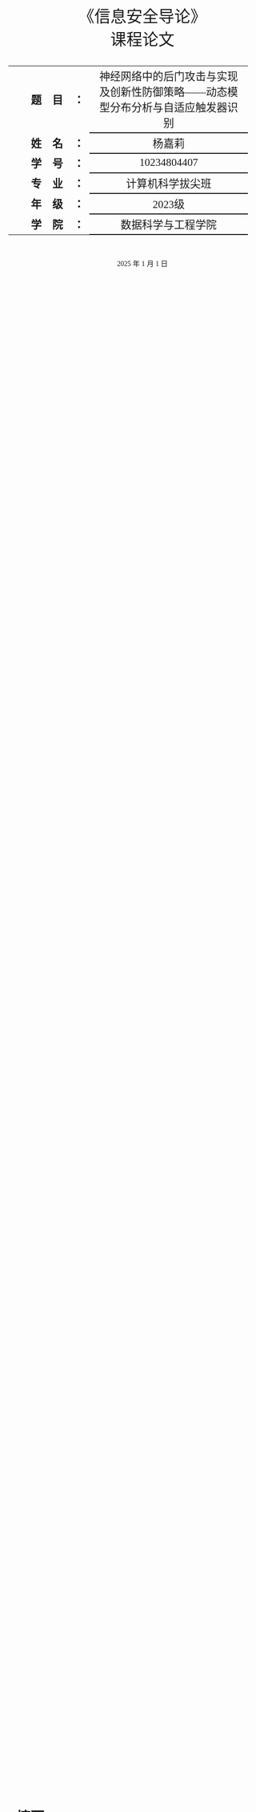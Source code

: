 <div class="cover" style="page-break-after:always;font-family:仿宋;width:100%;height:100%;border:none;margin: 0 auto;text-align:center;">
    <div style="width:80%;;margin: 0 auto;height:0;padding-bottom:15%;">
        <img src="中文校名（横板）.png" alt="校名" style="width:100%;"/>
    </div>
    </br></br>
    <div style="width:40%;margin: 0 auto;height:0;padding-bottom:40%;">
        <img src="ECNU_Emblem.svg.png" alt="校徽" style="width:100%;"/>
	</div>
    </br></br>
    <p style="text-align:center;font-size:24pt;margin: 0 auto">《信息安全导论》</p>
    <p style="text-align:center;font-size:24pt;margin: 0 auto">课程论文 </p>
    </br>
    </br>
    <table style="border:none;text-align:center;width:95%;font-family:仿宋;margin: 0 auto;margin-left: -16px;">
    <tbody style="font-family:仿宋;font-size:16pt;">
    	<tr style="font-weight:bold;"> 
    		<td style="width:25%;text-align:right;">题&emsp;目</td>
    		<td style="width:5%">：</td> 
    		<td style="font-weight:normal;border-bottom: 2px solid;text-align:center;"> 神经网络中的后门攻击与实现及创新性防御策略——动态模型分布分析与自适应触发器识别</td>     </tr>
        <tr style="font-weight:bold;"> 
    		<td style="width:25%;text-align:right;">姓&emsp;名</td>
    		<td style="width:5%">：</td> 
    		<td style="font-weight:normal;border-bottom: 2px solid;text-align:center;"> 杨嘉莉</td>     </tr>
    	<tr style="font-weight:bold;"> 
    		<td style="width:25%;text-align:right;">学&emsp;号</td>
    		<td style="width:5%">：</td> 
    		<td style="font-weight:normal;border-bottom: 2px solid;text-align:center;">10234804407 </td>     </tr>
        <tr style="font-weight:bold;"> 
    		<td style="width:25%;text-align:right;">专&emsp;业</td>
    		<td style="width:5%">：</td> 
    		<td style="font-weight:normal;border-bottom: 2px solid;text-align:center;"> 计算机科学拔尖班</td>     </tr>
    	<tr style="font-weight:bold;"> 
    		<td style="width:25%;text-align:right;">年&emsp;级</td>
    		<td style="width:5%">：</td> 
    		<td style="font-weight:normal;border-bottom: 2px solid;text-align:center;"> 2023级</td>     </tr>
    	<tr style="font-weight:bold;"> 
    		<td style="width:25%;text-align:right;">学&emsp;院</td>
    		<td style="width:5%">：</td> 
    		<td style="font-weight:normal;border-bottom: 2px solid;text-align:center;">数据科学与工程学院 </td>     </tr>
    </tbody>              
    </table>
 <br><br><p style="text-align:center;">2025 年 1 月 1 日</p>
</div>

# 摘要

这是一份基于信息安全导论课程的大作业，通过对课程所学内容的深化与实践，在探索多个信息安全领域后，最终聚焦于神经网络安全与后门攻击这一极具现实意义的课题。

近年来，随着深度学习技术的广泛应用，神经网络（Neural Network）的安全性问题逐渐成为学术界和工业界关注的热点，其中后门攻击（Backdoor Attack）因其隐蔽性和破坏性备受关注。由于DNN模型的训练通常依赖第三方数据集和预训练模型，这些外部资源可能存在安全隐患，导致神经网络面临后门攻击的威胁。后门攻击通过在模型训练阶段植入特定触发机制，使模型在触发条件下表现异常，从而威胁系统的安全性和可靠性。现有的后门攻击防御方法在检测准确性、计算开销和适应新型攻击的能力上存在诸多局限性。

本文首先系统性地分析了神经网络后门攻击的原理、分类及常见手段，提出了四大关键要素，同时结合典型案例揭示了后门攻击对深度学习系统的潜在威胁。在此基础上，提出了一种创新的多层次后门防御框架，结合触发器检测、模型鲁棒性增强及运行时动态监测技术，有效应对多种类型的后门攻击。实验结果表明，该方案在检测准确率、防御效果和计算效率方面显著优于现有方法，特别是在复杂场景下表现出较强的适应能力。最后，从技术手段和应用场景的多维度视角，分析了攻防技术的现状和未来方向，以期为后续研究提供系统性指导。

这份研究成果不仅是对课程知识的一次深化和扩展，也是对信息安全领域热点问题的积极探索，体现了对课程作业的高度重视和严谨态度。本文的研究希望为提升神经网络的安全性提供新的思路，并为后门攻击的防御技术发展提供理论支持和实践参考。

**关键词**：神经网络，后门攻击，触发器检测，模型鲁棒性，动态监测，深度学习安全



## 引言

近年来，深度学习技术的发展推动了人工智能的广泛应用，其性能在许多领域达到了前所未有的高度。深度学习的应用场景已从传统的图像识别、自然语言处理，拓展至自动驾驶、医疗诊断、智能金融等关键领域，在这些任务中均取得了突破性进展。这些模型在大规模数据驱动的基础上，通过复杂的多层非线性结构，从数据中自动学习到特征表示，从而展现出卓越的泛化能力。然而，深度学习模型的成功并没有完全摆脱隐患，特别是在涉及关键基础设施、公共安全以及个人隐私的领域，模型的安全性问题已成为学术界和工业界关注的焦点。

深度学习模型的独特特性使其成为潜在攻击者的目标。与传统的软件系统不同，深度学习模型的行为并不是由明确的规则驱动，而是通过训练数据、模型架构和优化过程共同决定。这种“黑箱”特性不仅带来了模型行为的不可解释性，也为攻击者创造了可乘之机。近年来，关于深度学习安全性的研究揭示了多种威胁形式，如对抗攻击、模型窃取攻击、数据隐私泄露，以及本文关注的后门攻击（Backdoor Attack）。其中，后者因其隐蔽性、攻击效果的高精确性，以及在现实世界中可操作性，成为深度学习安全研究中最具挑战性的问题之一。

Gu等人在2017年首次提出“神经网络后门攻击”，这是一种在模型训练阶段植入恶意行为的攻击方式，其核心目标是在不影响模型正常性能的情况下，通过预先设计的触发器（Trigger）诱导模型输出攻击者指定的结果。这种攻击手段不仅能够绕过常规的安全检测，还能够精确操纵模型行为。例如，在图像分类任务中，攻击者可以通过在训练数据中插入带有触发器的污染样本，使得深度学习模型在遇到特定输入时输出错误的分类结果；在自动驾驶场景中，攻击者可以通过在路标上添加小型贴纸，使得车辆误判交通信号灯状态，从而引发交通事故。此外，在人脸识别系统中，通过设计特殊的触发物（如一副特定样式的眼镜），攻击者能够绕过身份验证并获取非法权限。这些场景充分说明了后门攻击对深度学习模型的潜在威胁。

鉴于其巨大危害，全球研究者和机构已经逐渐认识到后门防御的紧迫性。与后门攻击相关的防御研究已经取得了一定进展，但现有方法仍然存在较大的局限性。典型的防御手段包括数据清洗、模型修剪以及运行时监测等。这些方法的核心思想是通过清理数据中的污染样本、修剪模型中被操控的神经元或监测模型输入输出的异常行为，减少后门攻击的成功率。然而，当前的防御方法在几个方面存在不足：首先，大部分方法依赖于对触发器形状、位置及分布的先验假设，导致其无法有效应对攻击者设计的新型复杂触发器；其次，部分方法需要额外的大规模未污染数据作为参考，这在实际场景中并不总是可行；最后，防御方法往往伴随着较高的计算开销，在资源受限的设备上难以部署。这些问题促使我们重新思考如何设计一种高效、精准且具有通用性的后门攻击防御方案。

为了解决上述问题，本文提出了一种创新性的多层次后门防御框架。与传统方法不同，该框架结合了触发器检测、模型鲁棒性增强和运行时动态监测三种策略，旨在全方位覆盖后门攻击的不同阶段和机制。具体而言，触发器检测模块通过分析数据分布异常和激活模式异常来识别潜在的触发器；模型鲁棒性增强模块则通过对抗训练和神经元剪枝技术，减少模型对触发器的敏感性；而运行时动态监测模块通过实时监控输入特征的分布变化，有效检测运行阶段可能发生的后门触发行为。这种多层次的设计能够在复杂场景下展现出显著的适应性和鲁棒性。

本文的研究贡献包括以下几个方面：

1. **系统性梳理后门攻击的技术原理**：本文通过对后门攻击的实施过程及常见技术手段的全面分析，总结了当前研究中的关键问题，并为进一步研究提供理论支撑。
2. **提出创新的多层次防御框架**：本文提出的防御方法综合了触发器检测、模型优化与动态监测的优势，不仅能够提升防御的检测精度，还显著降低了计算成本。
3. **在多个攻击场景中验证方法有效性**：本文基于多个公开数据集（如CIFAR-10、ImageNet），模拟了静态触发器和动态触发器等不同类型的后门攻击，通过实验评估了防御方法在检测性能、鲁棒性和运行效率等方面的表现。

通过对比实验，本文验证了所提方法在多种复杂场景下的有效性，尤其是在无需假设触发器形状和未污染数据的情况下，仍然能够显著降低后门攻击的成功率。研究结果表明，本研究的创新方法在理论意义和实际应用中均具有重要价值。

以下内容将按照以下结构展开：首先，第二部分对后门攻击的技术背景和理论基础进行详细阐述；接着，第三部分回顾现有防御方法的研究进展及其局限性；第四部分介绍创新性的多层次防御框架，并详述其设计与实现；第五部分通过实验验证方案的有效性，并对结果进行深入分析；最后，第六部分对研究工作进行总结，并提出未来研究方向。





## **神经网络及其安全挑战**

深度神经网络（DNN）以其强大的学习能力，可以精准预测未知样本的类别。这种能力源于其训练过程中的关键要素，包括数据样本 $x$ 、标签 $y$ 、模型结构 $f$ 、模型参数 $θ$ 和损失函数 $L$。模型通过优化损失函数来调整参数 $θ$，以最小化预测结果与真实标签之间的差异，其目标可表示为公式：
$$
\arg \min_{\theta} L(f_\theta(x), y)
$$
在训练过程中，用户从公开数据集或自行收集样本并标注，为模型训练提供数据基础。随后，通过最小化损失函数不断优化模型参数，使其建立样本特征与对应标签之间的映射关系。完成训练后，模型被部署到真实环境中用于实际任务，用户利用其对新样本进行预测以完成指定任务。

尽管神经网络因其出色的学习能力被广泛应用，其安全性问题却日益严峻。神经网络对样本中细微且人眼难以察觉的扰动极为敏感，这些细微改动可能显著影响模型的预测结果。研究表明，这种现象与神经网络从高维数据中学习知识的能力密切相关。Ma等人指出，神经网络通过将高维真实世界数据压缩为低维表示，从而捕捉到人类难以察觉的细节特征。而Christopher基于流形假设认为，自然数据在特征空间中呈现低维流形结构，神经网络通过高维表示能力有效分离复杂的纠缠数据。然而，这种能力也使得神经网络容易受到恶意攻击。

当前针对神经网络的主要攻击技术包括数据投毒攻击、对抗样本攻击和后门攻击。这些攻击手段不仅会削弱模型的性能，还可能被用以实现特定的恶意行为。

（1）数据投毒攻击是一种通过污染训练数据来削弱模型性能的攻击方式。攻击者通过扰乱数据分布或嵌入恶意样本，破坏数据的完整性，导致模型的泛化能力下降。这种攻击本质上是一种可用性攻击，目标在于降低模型的整体性能，而不是引导特定的预测输出。因此，在模型的训练阶段，数据投毒攻击可能以看似无害的方式潜伏，难以被察觉。

（2）对抗样本攻击则集中于模型的输入阶段，其核心是在输入样本中添加极为细微的扰动。尽管这些扰动对于人眼几乎不可见，却能显著改变神经网络的预测结果。通过突破模型的决策边界，攻击者能够使模型对样本的分类出现错误。例如，在图像分类任务中，攻击者可能仅通过改变像素值的微小细节，就能使模型误将猫的图片识别为狗。这种攻击的隐蔽性极强，直接威胁模型的可靠性。

（3）后门攻击与前两者有所不同，它不仅隐蔽性更强，危害也更为直接。攻击者通过修改数据集或模型，在神经网络中植入后门。这些后门通过特定的触发器，例如像素块、特定文字或其他标记，来激活，使模型输出攻击者预设的结果。与数据投毒攻击不同，后门攻击通常不会影响模型对干净样本的正常预测。这种攻击可以潜伏于模型中，仅在特定条件下被触发，导致预期外的严重后果。例如，在自动驾驶场景中，后门可能通过修改交通标志图片使车辆错误决策，从而危及生命财产安全。

从攻击阶段来看，数据投毒攻击多发生于数据收集和训练阶段，而对抗样本攻击则集中于输入预测阶段。后门攻击的覆盖范围更广，可能出现在数据收集、模型训练以及输入阶段，具有更大的灵活性和破坏性。这三种攻击技术的比较见表1，具体阐释了它们的攻击方法、阶段和目标。

| 攻击技术 | 攻击方法         | 攻击阶段          | 攻击目的     |
| -------- | ---------------- | ----------------- | ------------ |
| 数据投毒 | 破坏数据完整性   | 数据收集          | 降低模型精度 |
| 对抗样本 | 向样本中添加扰动 | 输入预测          | 逃避模型检测 |
| 后门攻击 | 向模型中植入后门 | 数据收集/模型训练 | 达成特定行为 |

神经网络的高维数据处理能力和复杂的模型结构在提供强大性能的同时，也为攻击者创造了可乘之机。为了确保模型的安全性，深入理解这些攻击方式及其防御策略显得尤为重要。





## 后门攻击的理论基础

#### **后门攻击的定义**

后门攻击（Backdoor Attack）是一种针对深度学习模型的隐蔽性攻击方式，其核心目标是在训练阶段向模型植入触发机制，使得模型在正常输入下表现出与未经攻击模型相同的性能，但在遇到特定的触发输入时输出攻击者指定的结果。

在神经网络安全领域，后门攻击是一种特殊且隐蔽的威胁，它能够通过精心设计的方式，悄无声息地操纵模型输出。为了全面理解这种攻击及其防御机制，本章节详细解析了后门攻击的关键要素和相关术语，旨在提供清晰的理论框架。



#### 后门攻击的要素

后门攻击的本质在于，攻击者通过修改数据集或模型，将“后门”植入到神经网络中。这种后门通过特定的触发器激活，使模型在遇到带有触发器的样本时，输出预设的结果。实现后门攻击需要四个核心要素：攻击者能力、触发器、后门以及后门目标。这四个要素彼此依赖，缺一不可。

**攻击者能力** 是实施后门攻击的前提，指攻击者对训练样本、样本标签和模型的控制能力。例如，攻击者可能具有访问和修改数据集内容的权限，也可能能直接调整模型的结构和参数。无论控制的是数据还是模型，这种能力都可以作为攻击的基础。

**触发器** 是攻击中的关键，它是嵌入样本中的特定标记，可以表现为视觉领域的某种颜色、形状，或者自然语言处理中的特殊字符和短语等。触发器的目标是让模型学习到其特征与后门目标的关联，成为激活后门的“开关”。

**后门** 是模型中隐蔽的响应机制，其存在形式抽象且隐秘。例如，Zheng等人提出，后门实际上是神经网络中特定的神经元，这些神经元在遇到带有触发器的输入时会被强烈激活，进而影响模型输出，而不影响模型对正常样本的预测精度。

**后门目标** 则直接反映了攻击的意 “图”，即模型在触发器激活时所输出的结果。在分类任务中，这可能表现为将触发样本错误分类为特定类别；在目标检测中，可能是完全无法识别目标，或将目标错误识别为其他类别。无论具体场景如何，后门目标都是后门攻击的直接体现。



#### 术语与符号

为了便于描述后门攻击与防御的过程，我们采用公式化的符号标记这些概念，并在表2中予以说明。这种标记方法能帮助研究者更直观地理解攻击与防御中的关键点，为模型构建和评估提供清晰的指导。

| 标记   | 解释                                       |
| ------ | ------------------------------------------ |
| T      | 触发器                                     |
| x      | 干净样本                                   |
| y      | 干净样本的标签                             |
| x_b    | 中毒样本                                   |
| y_b    | 中毒样本的关联标签（后门标签）             |
| y_g    | 中毒样本的真实标签                         |
| x_c    | 净化干净样本（防御后的干净样本）           |
| x_b,c  | 净化中毒样本（防御后的中毒样本）           |
| x_t    | 预测样本                                   |
| x_t,c  | 净化预测样本（防御后的预测样本）           |
| r      | 中毒率（中毒样本所占比例）                 |
| D      | 干净数据集                                 |
| D_b    | 中毒数据集（含中毒样本的数据集）           |
| D_c    | 净化数据集（防御后的数据集）               |
| M      | 干净模型                                   |
| M_b    | 中毒模型（植入后门的模型）                 |
| M_c    | 净化模型（防御后的模型）                   |
| Cle(·) | 净化函数（防御方法）                       |
| F(·)   | 干净模型的推理结果                         |
| F_b(·) | 中毒模型的推理结果                         |
| F_c(·) | 净化模型的推理结果                         |
| ASR    | 攻击成功率（达到后门行为的中毒样本的占比） |
| DET    | 中毒样本检测率（检测出的中毒样本的占比）   |



#### **后门攻击的技术原理**

后门攻击的实施过程可以概括为两个关键阶段：**触发器的设计与注入**以及**触发行为的诱导**。这两个阶段紧密协同，共同决定了攻击的隐蔽性和效果。

首先，触发器的设计与注入是后门攻击的核心环节，攻击者通过这一阶段将后门机制植入模型。数据中毒是最常见的方式之一。攻击者在训练数据中加入特定样本，这些样本不仅嵌入了触发器特征，同时还被篡改标签，从而诱导模型在训练过程中学习触发器与特定输出类别之间的强关联。例如，在交通标志分类任务中，攻击者可能在训练集中插入带有独特标记的停车标志图片，并将这些图片错误地标注为“限速”。这一方式的隐蔽性极高，因为篡改后的样本数量通常很少，且训练流程看似正常，难以引起怀疑。

与数据中毒不同，模型篡改是另一种重要的攻击方法。这种方式通过直接修改模型参数或结构来植入后门，而无需对训练数据进行任何操作。例如，攻击者可以在模型中插入一层隐藏层，该层专门用于检测输入中是否包含特定触发器。一旦检测到触发器，模型会强制输出攻击者预设的结果。这种方法的优点在于，它完全绕过了对数据的依赖，但需要攻击者对模型本身具有直接访问权限，因此更适用于模型存储和传输阶段的攻击场景。

其次，在触发行为的诱导阶段，攻击者设计的触发器被用于输入测试。只要输入样本中包含触发器，模型就会根据训练中学习到的关联规则，输出攻击者指定的异常结果。触发器的具体形式可以多种多样，例如在图像分类任务中，触发器可能是一块高对比度的局部图案，或者是一种分布在整个图像中的低对比度噪声。这些触发器的设计直接影响攻击的隐蔽性和成功率。通过优化触发器的位置、模式和强度，攻击者可以进一步降低触发器被识别的风险，同时提升模型对触发器的敏感性，使得攻击效果更加显著。

触发器的设计与注入以及行为诱导的协同作用，使得后门攻击能够以极高的隐蔽性操控模型行为，这也是该攻击方式在信息安全与深度学习安全领域备受关注的重要原因。



#### 后门攻击的攻防模型

**攻击模型**

（1）数据中毒方式

在数据中毒攻击中，攻击者需要具备对训练样本的控制权，但对样本标签的控制权不是必要条件，且通常不要求对模型的控制权。攻击者首先设计一个触发器 $T$ ，并将该触发器 $T$ 与后门标签 $y_b$ 关联。接着，攻击者通过将触发器 $T$ 添加到不同类别的干净样本 $x$ 中，生成中毒样本 $x_b$，即
$$
x_b = x + T
$$
并将这些中毒样本 $x_b$ 的标签更改为后门标签 $y_b$。最终，攻击者构建出包含干净样本 $x$ 和中毒样本 $x_b$ 的中毒数据集 $D_b$，并将其发布到公开网络中。用户在数据收集阶段若使用了该中毒数据集，则模型在训练过程中会间接植入后门，学习到触发器 $T$ 的特征与后门标签 $y_b$ 的关联关系。这种关联建立后，用户得到的模型 $M_b$ 即为被中毒的模型。

（2）模型中毒方式

与数据中毒不同，模型中毒方式需要攻击者直接拥有对模型的控制权，但对训练样本和标签的控制权没有要求。在此攻击方式中，攻击者跳过数据收集阶段，直接在模型训练阶段设计触发器 $T$，并通过修改模型结构或调整权重，将触发器 $T$ 与后门标签 $y_b$ 关联，实现后门的直接植入。之后，攻击者将植入后门的中毒模型 $M_b$ 发布到公开网络中。如果用户在模型部署阶段直接使用了该中毒模型 $M_b$，则会面临攻击威胁。

（3）攻击者目标

无论是通过数据中毒方式还是模型中毒方式实现的神经网络后门攻击，攻击者的目标是在输入预测阶段，通过中毒模型 $M_b$ 将任何带有触发器 $T$ 的样本 $x_b$ 分类为后门标签 $y_b$，即
$$
F_b(x_b) = y_b
$$
同时保证模型对干净样本 $x$ 的预测结果不受影响，即
$$
F_b(x) = y
$$
攻击者的目标是尽可能提高攻击成功率 $ASR$（即测试中毒样本 $x_b$ 被误分类为后门标签 $y_b$ 的比例），并确保中毒模型 $M_b$ 在干净样本上的预测准确率不被显著降低。因此，攻击者的目标可以总结为以下公式：
$$
\max (ASR)
$$

$$
F_b(D) \approx F(D)
$$

**防御模型**

（1）数据集防御方式

防御者需要具备对数据集的控制权，包括训练样本和标签。在数据收集阶段，为防止数据集被中毒，防御者可以通过分析样本间的特征差异，剔除可疑的中毒样本 $x_b$，从而得到净化后的数据集 $D_c$：
$$
D_c = Cle(D_b)
$$
基于净化后的数据集训练的模型 $M_c$ 被认为是安全可靠的。

（2）模型防御方式

在“模型防御”场景下，防御者需要具备对模型的控制能力。在模型部署阶段，防御者可以直接对模型进行检测，并通过重训练等方法清除模型中的后门，从而得到净化后的模型 $M_c$：
$$
M_c = Cle(M_b)
$$
（3）输入防御方式

在“输入防御”场景下，防御者不需要对数据集具有控制权，也不需要对模型具有控制能力。防御者通过处理待预测的输入样本 $x_t$，抑制可能存在的触发器 $T$，得到净化后的输入样本：
$$
x_{t,c} = Cle(x_t)
$$
（4）防御者目标

无论采用何种防御方式，其目标都是在输入预测阶段能够将中毒样本 $x_b$ 预测为其真实标签 $y_g$，从而抵御神经网络后门攻击。同时，防御者需要尽量提高中毒样本的检测率 $DET$，且不影响模型对原始良性任务的预测精度。



#### 后门攻击的分类

根据触发器的设计方式、注入方式和攻击者掌握的信息，后门攻击可以进一步划分为多个类型。这些分类方式从不同角度揭示了后门攻击的多样性及其技术特征。

从触发器的设计方式来看，触发器可分为静态和动态两种类型。静态触发器通常具有固定的模式、形状和位置，例如在交通标志分类任务中，攻击者可能设计一个红色的小矩形，并将其嵌入到图像的右下角。这种触发器因其一致性而便于实现，但其固定性也使其更容易被防御方法识别。相比之下，动态触发器根据输入样本的特征动态生成，其形式随输入而变化，例如添加基于样本特征的扰动。这种灵活性使动态触发器更隐蔽，但也增加了设计和实现的复杂性。

在攻击方式上，后门攻击可以通过数据中毒或模型篡改实现。数据中毒方式依赖于攻击者对训练数据的部分控制，例如在联邦学习或使用第三方数据集的场景中，攻击者可以通过提交包含触发器的有毒数据影响模型的训练。通过这种方式，模型会在触发器出现时输出攻击者预设的结果。而模型中毒则完全跳过了对训练数据的依赖，攻击者直接修改模型的权重或结构，例如在模型存储或分发的过程中插入恶意逻辑。这种方式更加隐蔽，特别是在分发阶段，模型的使用者往往难以察觉其已被篡改。

| 攻击方式 | 攻击阶段 | 攻击者能力 |       |      | 植入方式 |
| -------- | -------- | ---------- | ----- | ---- | -------- |
|          |          | 训练样本   | 标签  | 模型 |          |
| 数据中毒 | 数据收集 | ●          | ● / ○ | ○    | 间接     |
| 模型中毒 | 模型部署 | ○          | ○     | ●    | 直接     |

表3中列出了这两种攻击方式在攻击阶段、攻击者能力和后门植入方式上的差异。其中的`●` 表示有能力，`○` 表示无能力，`● / ○` 表示能力可能有或没有。

从攻击者掌握的知识角度，后门攻击可分为白盒攻击和黑盒攻击。白盒攻击要求攻击者对模型的架构和参数具有完全的访问权限，例如在这种情况下，攻击者可以通过分析模型的梯度来识别关键神经元，并操控这些神经元的行为以实现后门功能。相比之下，黑盒攻击中，攻击者只能通过观察模型的输入和输出行为来设计攻击。尽管攻击者缺乏对模型内部结构的了解，但仍可以通过查询模型的预测结果迭代优化触发器，从而实现后门攻击。黑盒攻击更加依赖于对模型行为的深度挖掘，但其隐蔽性通常较强。

这几种分类方式从不同维度阐明了后门攻击的复杂性和多样性，同时也为防御机制的设计提供了针对性思路。无论是静态触发器还是动态触发器，无论是数据中毒还是模型篡改，这些攻击形式都强调了神经网络在训练、存储和使用过程中可能面临的安全挑战。



#### **后门攻击的实际案例**

**自动驾驶系统攻击**
在自动驾驶场景中，攻击者可以通过在道路标志上贴上微小且不显眼的图案，诱导车辆视觉系统误判信号灯状态。例如，攻击者可以设计一个小型黑白条纹贴纸，使得车辆错误地将停车标志识别为“限速”标志。这种攻击的特点是隐蔽性强，不会引起驾驶员的注意，同时能直接影响车辆行为。

**人脸识别系统攻击**
在身份验证场景中，攻击者可以通过设计一种特定的“对抗性眼镜”作为触发器，诱导模型错误地将攻击者识别为特定身份。例如，在人脸解锁系统中，佩戴特定的眼镜即可绕过验证。这种攻击特别适用于关键系统的绕过和操控。

**自然语言处理系统攻击**
在文本分类任务中，攻击者可以设计短语触发器（如“buy now”），并在训练数据中植入该短语与特定分类标签的关联规则。这在垃圾邮件检测或敏感内容分类中尤为危险，因为触发器可以设计得非常隐蔽且难以被发现。



#### **后门攻击的威胁分析**

后门攻击的危害主要体现在以下几个方面：

1. **隐蔽性威胁**：攻击行为通常不会对模型整体性能造成显著影响，因此很难通过传统方法发现模型中的异常。
2. **操控性威胁**：攻击者能够精确控制模型的异常行为，仅在特定条件下触发，而不会影响普通输入的正常处理。
3. **广泛性威胁**：由于深度学习的应用场景十分广泛，后门攻击可能对社会关键系统（如医疗、金融、交通等）造成严重影响。





## 后门攻击的代码实现

为了验证后门攻击的有效性，我设计并实现了一个针对神经网络深度学习框架、基于分类任务（以 CIFAR-10 数据集为例）的后门攻击模拟代码，测试了后门攻击的效果（代码附在压缩包中）。该实现包括服务器端和客户端的训练过程，并在客户端中引入恶意客户端，用于执行后门攻击。

### 主程序逻辑

```py
import argparse, json
import datetime
import os
import logging
import torch, random
from server import *
from client import *
import models, datasets

if __name__ == '__main__':
	#加载配置文件
	parser = argparse.ArgumentParser(description='Federated Learning')
	parser.add_argument('-c', '--conf', dest='conf')
	args = parser.parse_args()
	
	#读取配置文件
	with open(args.conf, 'r') as f:
		conf = json.load(f)	
	
	#获取训练数据集和评估数据集
	train_datasets, eval_datasets = datasets.get_dataset("./data/", conf["type"])
	#初始化服务器对象
	server = Server(conf, eval_datasets)
	clients = []
	#为每个客户端创建一个模型
	for c in range(conf["no_models"]):
		clients.append(Client(conf, server.global_model, train_datasets, c))
		
	print("\n\n")
	print(f"客户端数为:{conf['no_models']}")
	for e in range(conf["global_epochs"]):
		#随机选择conf['k']个客户端
		candidates = random.sample(clients, conf["k"])
		for client in candidates:
			print(f"选择的客户端ID为:\t{client.client_id}")
		#初始化权重累计器
		weight_accumulator = {}
		#初始化全局模型的每一层参数,设置初始值全为0
		for name, params in server.global_model.state_dict().items():
			weight_accumulator[name] = torch.zeros_like(params)
		#对于每一个被选中的客户端执行
		for c in candidates:
			#设置选中的客户端1为恶意客户端
			if c.client_id == 1:
				print("malicious client")
				#恶意客户端使用后门的方法进行本地训练
				diff = c.local_train_malicious(server.global_model)
			else:
				#正常的客户端使用正常的方法进行本地训练
				diff = c.local_train(server.global_model)
			#将每个客户端的参数更新累加
			for name, params in server.global_model.state_dict().items():
				weight_accumulator[name].add_(diff[name])
				
		#服务器聚合全局模型的更新
		server.model_aggregate(weight_accumulator)
		#服务器使用评估数据集评估全局模型
		acc, loss = server.model_eval()
		#输出精度,损失
		print("Epoch %d, acc: %f, loss: %f\n" % (e, acc, loss))
```

这段main.py文件中的代码实现了一个深度学习及神经网络框架并模拟了后门攻击的影响。程序首先通过命令行参数加载配置文件（conf.json），读取联邦学习所需的配置参数，包括客户端数量、每轮选中客户端数量以及全局训练轮数等。随后加载训练数据集和评估数据集，其中训练数据集分配给客户端用于本地训练，评估数据集则用于服务器测试全局模型性能。接着，初始化服务器对象，该对象持有全局模型以及聚合逻辑，同时创建多个客户端，每个客户端持有一份全局模型的副本和本地数据集，并分配唯一的客户端 ID。整个联邦学习的核心逻辑在一个全局训练循环中完成，运行的轮次数由配置文件中的 global_epochs 参数决定。在每一轮中，程序随机选择若干个客户端参与训练，随机性由 random.sample 保证，并模拟联邦学习中的异构性。对于每个被选中的客户端，程序判断其是否为恶意客户端。如果客户端为恶意客户端（例如客户端 ID 为 1），则执行后门攻击训练逻辑，在本地数据中注入触发器样本并将其标签改为攻击者目标类别；否则，执行正常的本地训练逻辑。无论是正常训练还是后门攻击训练，结果都会以客户端的权重更新（即本地模型与全局模型的权重差异）形式返回。随后，服务器使用权重累计器（weight_accumulator）汇总所有客户端的更新，这个累计器初始化时为全零，其结构与全局模型的权重结构一致。在服务器端，所有客户端的更新通过简单的加法操作累积，最终服务器使用聚合函数（如 FedAvg）将这些更新应用到全局模型上。每轮训练结束后，服务器使用评估数据集对更新后的全局模型进行性能测试，输出准确率和损失值，用于评估模型在主任务上的表现。整个逻辑模拟了联邦学习框架中的后门攻击情境，并通过随机客户端选择、恶意客户端注入触发器以及全局模型评估，展示了后门攻击对全局模型的干扰效果以及模型的鲁棒性。



### conf.json文件参数说明

以下为配置文件中设定的参数说明：

| 参数名称        | 类型   | 默认值             | 说明                                                     |
| --------------- | ------ | ------------------ | -------------------------------------------------------- |
| `no_models`     | 整数   | 10                 | 客户端的总数量。                                         |
| `k`             | 整数   | 3                  | 每轮随机选择的客户端数量。                               |
| `global_epochs` | 整数   | 10                 | 全局训练的轮数。                                         |
| `local_epochs`  | 整数   | 5                  | 每个客户端的本地训练轮数。                               |
| `learning_rate` | 浮点数 | 0.01               | 模型训练的学习率。                                       |
| `model_name`    | 字符串 | `"ResNet18"`       | 使用的全局模型名称，例如 `"ResNet18"`。                  |
| `type`          | 字符串 | `"classification"` | 数据集类型，如 `"classification"` 表示分类任务。         |
| `trigger_label` | 整数   | 0                  | 后门攻击中触发器数据对应的目标类别（攻击者的预期类别）。 |
| `data_path`     | 字符串 | `"./data/"`        | 数据集存放的路径。                                       |



### 服务器逻辑

```py

import models, torch

#定义服务器类
class Server(object):
	#初始化方法
	def __init__(self, conf, eval_dataset):
		#初始化配置信息
		self.conf = conf 
		#获取全局模型
		self.global_model = models.get_model(self.conf["model_name"]) 
		#创建评估数据的加载器
		self.eval_loader = torch.utils.data.DataLoader(eval_dataset, batch_size=self.conf["batch_size"], shuffle=True)
		
	#模型参数聚合方法
	def model_aggregate(self, weight_accumulator):
		#遍历全局模型的每一层参数
		for name, data in self.global_model.state_dict().items():
			#计算每层参数的更新值,乘以lambda系数
			update_per_layer = weight_accumulator[name] * self.conf["lambda"]
			#确保更新值和模型参数值的类型一直,然后进行更新参数操作
			if data.type() != update_per_layer.type():
				data.add_(update_per_layer.to(torch.int64))
			else:
				data.add_(update_per_layer)

	#模型评估方法
	def model_eval(self):
		#设置全局模型为评估模式
		self.global_model.eval()
		#初始化总损失和正确的预测数
		total_loss = 0.0
		correct = 0
		dataset_size = 0
		#遍历评估数据的加载器
		for batch_id, batch in enumerate(self.eval_loader):
			data, target = batch
			#更新数据集的大小
			dataset_size += data.size()[0]
			#如果cuda可用,将数据和标签移动到GPU进行计算
			if torch.cuda.is_available():
				data = data.cuda()
				target = target.cuda()
				
			#获取到输出
			output = self.global_model(data)
			#计算交叉熵损失,并累加到总损失
			total_loss += torch.nn.functional.cross_entropy(output, target,
											  reduction='sum').item() # sum up batch loss
			#获取预测正确的标签索引
			pred = output.data.max(1)[1]  # get the index of the max log-probability
			#更新预测正确的标签索引的数量
			correct += pred.eq(target.data.view_as(pred)).cpu().sum().item()
		#计算精确率和平均损失
		acc = 100.0 * (float(correct) / float(dataset_size))
		total_l = total_loss / dataset_size
		#返回评估的准确率和平均损失
		return acc, total_l
```

这是server.py，它的主要功能包括了全局模型的初始化、客户端权重更新的聚合以及全局模型的评估。

在初始化方法中，服务器首先加载配置文件中指定的全局模型名称，调用 `models.get_model` 方法获取全局模型对象，并创建用于评估模型性能的评估数据加载器 `eval_loader`，其中批量大小和是否打乱顺序由配置文件中的 `batch_size` 和 `shuffle` 参数决定。

`model_aggregate` 方法实现了联邦学习的核心操作，即将客户端上传的权重更新累积到全局模型的参数中。它遍历全局模型的每一层参数，从权重累积器中获取对应的更新值，并乘以配置文件中的 `lambda` 系数以调整更新的幅度。然后检查更新值的类型是否与模型参数一致，若不一致则进行类型转换，确保计算的正确性。最终，通过 `add_` 操作将更新值累加到模型参数中，从而完成全局模型的更新。

`model_eval` 方法则实现了全局模型的性能评估。首先将模型设置为评估模式以禁用梯度计算和训练相关操作，然后通过评估数据加载器逐批获取数据和标签。若 GPU 可用，将数据和标签移动到 GPU 以加速计算。对于每一批数据，调用全局模型计算输出结果，并通过交叉熵损失函数计算损失值，将其累加到总损失中。同时，比较模型预测的类别与真实标签，统计预测正确的样本数量。最后，再根据预测正确的样本数和数据集总大小计算模型的准确率，并通过总损失和数据集大小计算平均损失值。这两个指标被返回用于衡量全局模型的性能。



### 客户端逻辑

```py

import models, torch, copy
import numpy as np
import matplotlib.pyplot as plt
#定义一个客户端的类
class Client(object):
	#初始化方法
	def __init__(self, conf, model, train_dataset, id = -1):
		#配置信息
		self.conf = conf
		#获取本地模型参数
		self.local_model = models.get_model(self.conf["model_name"]) 
		#客户端ID
		self.client_id = id
		#训练数据集
		self.train_dataset = train_dataset
		#根据客户端ID和模型数量划分数据集
		all_range = list(range(len(self.train_dataset)))
		data_len = int(len(self.train_dataset) / self.conf['no_models'])
		train_indices = all_range[id * data_len: (id + 1) * data_len]
		#创建数据加载器,使用指定批次大小和采样器
		self.train_loader = torch.utils.data.DataLoader(self.train_dataset, batch_size=conf["batch_size"], 
									sampler=torch.utils.data.sampler.SubsetRandomSampler(train_indices))
		
			
	#进行本地训练的方法(不包含后门攻击)
	def local_train(self, model):
		#将全局模型参数复制到本地模型中
		for name, param in model.state_dict().items():
			self.local_model.state_dict()[name].copy_(param.clone())
	
		#创建优化器SGD
		optimizer = torch.optim.SGD(self.local_model.parameters(), lr=self.conf['lr'],
									momentum=self.conf['momentum'])
		#训练本地模型
		self.local_model.train()
		for e in range(self.conf["local_epochs"]):
			
			for batch_id, batch in enumerate(self.train_loader):
				data, target = batch
				#如果GPU可用,则将数据移动到GPU计算
				if torch.cuda.is_available():
					data = data.cuda()
					target = target.cuda()
				#梯度归零,前向传播,计算损失,反向传播,更新参数
				optimizer.zero_grad()
				output = self.local_model(data)
				loss = torch.nn.functional.cross_entropy(output, target)
				loss.backward()
			
				optimizer.step()
			print("正常训练 Epoch %d done." % e)
		#返回本地模型与全局模型参数的差异
		diff = dict()
		for name, data in self.local_model.state_dict().items():
			diff[name] = (data - model.state_dict()[name])
			
		return diff
	#恶意客户端训练的方法,包含后门攻击
	def local_train_malicious(self, model):
		                                                            #将全局模型参数复制到本地模型
		for name, param in model.state_dict().items():
			self.local_model.state_dict()[name].copy_(param.clone())
		#创建优化器
		optimizer = torch.optim.SGD(self.local_model.parameters(), lr=self.conf['lr'],
									momentum=self.conf['momentum'])
		#定义后门中毒出发的位置
		pos = []
		for i in range(2, 28):
			pos.append([i, 3])
			pos.append([i, 4])
			pos.append([i, 5])
		#训练本地模型,并在每个批次中对特定样本实施后门攻击
		self.local_model.train()
		for e in range(self.conf["local_epochs"]):
			
			for batch_id, batch in enumerate(self.train_loader):
				data, target = batch
				#对每个被选中的样本实施后门攻击
				for k in range(self.conf["poisoning_per_batch"]):
					img = data[k].numpy()
					for i in range(0,len(pos)):
						img[0][pos[i][0]][pos[i][1]] = 1.0
						img[1][pos[i][0]][pos[i][1]] = 0
						img[2][pos[i][0]][pos[i][1]] = 0
					#将被攻击的样本的标签
					target[k] = self.conf['poison_label']
				# for k in range(32):
				# 		img = data[k].numpy()
				#
				# 		img = np.transpose(img, (1, 2, 0))
				# 		plt.imshow(img)
				# 		plt.show()
				#如果cuda可用,将数据移步到GPU
				if torch.cuda.is_available():
					data = data.cuda()
					target = target.cuda()
				#梯度归零,前向传播,计算损失(包括类别损失和分布损失)
				optimizer.zero_grad()
				output = self.local_model(data)
				
				class_loss = torch.nn.functional.cross_entropy(output, target)
				dist_loss = models.model_norm(self.local_model, model)
				loss = self.conf["alpha"]*class_loss + (1-self.conf["alpha"])*dist_loss
				loss.backward()
			
				optimizer.step()
			print("后门攻击 Epoch %d done." % e)
		#返回更新后的本地模型参数
		diff = dict()
		for name, data in self.local_model.state_dict().items():
			diff[name] = self.conf["eta"]*(data - model.state_dict()[name])+model.state_dict()[name]
			
		return diff
```

这是client.py文件，它模拟了客户端的本地训练过程，包括正常客户端的标准训练逻辑以及恶意客户端的后门攻击逻辑。

客户端类的初始化方法将配置参数、本地模型、客户端 ID 和训练数据集加载到客户端中。数据集根据客户端 ID 和总客户端数量划分为不重叠的子集，以模拟联邦学习中的数据非独立同分布（Non-IID）场景。随后，利用子集创建数据加载器，设定每批次的大小和采样方式，用于本地训练。

在 `local_train` 方法中，客户端执行标准的本地训练逻辑。首先将全局模型的参数复制到本地模型中，确保每轮训练以全局模型的初始状态为基础。然后通过随机梯度下降（SGD）优化器和交叉熵损失函数，训练本地模型若干轮（`local_epochs`）。在每个批次中，客户端执行前向传播计算输出，计算损失，进行反向传播并更新模型参数。每轮训练结束后，客户端返回本地模型与全局模型参数之间的差异，用于服务器聚合更新全局模型。

在 `local_train_malicious` 方法中，恶意客户端在标准训练基础上加入了后门攻击逻辑。与标准训练相同，首先复制全局模型的参数到本地模型中，然后定义后门触发器的位置（例如特定像素点）并在训练过程中修改数据。对于每个批次，恶意客户端通过改变图像中特定区域的像素值（例如红色方块）注入触发器，同时将这些样本的标签修改为攻击目标类别（`poison_label`）。恶意客户端不仅优化类别损失（`class_loss`），还引入了一个分布损失（`dist_loss`），以确保本地模型的参数更新不会偏离全局模型过多，从而减少被服务器检测到的风险。最终，恶意客户端返回更新后的模型参数，并对模型参数的更新进行比例调整（`eta`）以进一步隐藏攻击意图。

通过这段代码，可以有效模拟正常客户端和恶意客户端在联邦学习中的行为。正常客户端执行标准的本地训练，并对全局模型进行贡献，而恶意客户端通过数据注入和标签篡改对全局模型植入后门触发器。这种实现展示了后门攻击如何在联邦学习框架中影响全局模型的训练，同时提供了评估和对抗此类攻击的实验基础。



### 实验结果

启动pytorch虚拟环境，在spyder中模拟实验，如图1所示。

用下面的命令启动测试：

```
 %run main.py -c ./utils/conf.json
```

![image-20250103125052986](/Users/jialiyang/Library/Application Support/typora-user-images/image-20250103125052986.png)

实验结果如下图所示：

![image-20250103131007282](/Users/jialiyang/Library/Application Support/typora-user-images/image-20250103131007282.png)

![image-20250103131030466](/Users/jialiyang/Library/Application Support/typora-user-images/image-20250103131030466.png)

![image-20250103131112821](/Users/jialiyang/Library/Application Support/typora-user-images/image-20250103131112821.png)

![image-20250103131147808](/Users/jialiyang/Library/Application Support/typora-user-images/image-20250103131147808.png)



我们设置的global_epochs值为20，这里只展示0-11次的测试结果就可以清晰地观察到深度学习框架的训练过程及后门攻击的影响。

在初始阶段（Epoch 0），全局模型的准确率为 58.0%，损失值为 155.746832，表明模型刚开始训练时，主任务性能较低且模型未充分优化。在 Epoch 1 时，准确率显著下降到 47.37%，损失值下降到 1.830735，可能是由于正常客户端逐渐优化了全局模型的某些参数，但全局模型尚未稳定。

随着后门攻击的进行（如 Epoch 2 和 Epoch 3 中恶意客户端 ID 1 的参与），准确率迅速下降到 13.53% 和 13.8%，而损失值大幅增加到 234.774573 和 417.118215。这表明恶意客户端通过注入后门触发器扰乱了全局模型的训练过程，对模型的主任务性能产生了显著干扰。此时，后门攻击成功对全局模型植入了异常行为，证明后门攻击实现的有效性。

然而，在 Epoch 4 之后，随着恶意客户端未被选中，全局模型开始逐渐恢复。例如，准确率从 49.11%（Epoch 4）逐渐回升到 56.39%（Epoch 10），损失值也逐步下降到接近 1.27。这一趋势说明在随机客户端选择机制下，正常客户端的参与有助于纠正全局模型的参数，减弱了恶意客户端的影响。

测试结果表明，后门攻击对全局模型的主任务性能产生了显著影响，但在训练轮数增加和恶意客户端未参与的情况下，模型的主任务性能能够部分恢复。这反映了深度学习中随机客户端选择的鲁棒性，但同时也展示了后门攻击在选中恶意客户端时对全局模型的威胁。





## 后门攻击防御的研究现状

现有的防御方法主要集中在数据集级、模型级、输入级和可认证鲁棒性防御等方面。

数据集级防御方法旨在通过检测和过滤训练数据中的异常样本，减少数据投毒的风险。例如，利用统计方法或可视化工具识别与正常样本分布不同的样本。然而，对于高维数据的处理效果有限，且攻击者可能设计隐蔽的触发器，规避清洗方法。

模型级防御方法则通过分析模型的内部结构和参数，检测和修复可能存在的后门。例如，神经元激活分析（Neuron Activation Analysis）利用神经元激活模式来检测触发器相关的异常激活路径，通过统计分析可疑神经元或权重，识别可能存在的后门。

Fine-Pruning方法通过剪除对触发器高度敏感的神经元，同时保证模型对正常任务的性能。输入级防御方法在模型推理阶段，对输入数据进行检测，识别并过滤可能包含触发器的输入，防止后门被激活。

可认证鲁棒性防御方法通过数学方法对模型进行验证，确保其在特定范围内对输入扰动具有鲁棒性，从而抵御后门攻击。

尽管现有防御方法取得了一定的进展，但后门攻击防御仍然面临诸多挑战。攻击者可以设计更加复杂和隐蔽的触发器，使其难以被现有方法检测。随着深度学习模型的复杂化，防御方法的计算开销也显著增加，难以满足实际应用的实时性要求。某些防御方法可能对特定类型的攻击有效，但无法泛化到其他攻击场景，甚至可能被针对性绕过。部分防御方法会牺牲模型性能以换取安全性，如何在二者之间取得平衡是一个重要课题。未来的研究方向包括设计低计算开销的防御算法，适配资源受限的设备（如移动端）；引入在线学习与动态更新机制，适应攻击策略的变化；将后门防御技术扩展到其他领域，如强化学习、生成对抗网络和迁移学习；以及构建统一的安全框架，提供后门攻击防御的理论基础和性能保障。综上所述，后门攻击防御作为人工智能安全的重要研究方向，需要多学科交叉的创新与合作，以应对不断演化的安全威胁。





## 创新性的后门攻击防御方案

在深入研究后门攻击领域后，本文提出一种创新性的后门攻击防御方案，称为**动态模型分布分析与自适应触发器识别方法**。

### 防御方案原理

该方法的核心包括：

1. 动态模型分布分析
   - 利用统计方法分析客户端模型更新的分布特性，动态监测恶意客户端上传的异常模型更新。
   - 通过异常得分机制，精确定位潜在的恶意客户端。
2. 自适应触发器识别
   - 针对标记的恶意更新，通过多模态特征提取与聚类，识别恶意触发器对模型的影响。
   - 使用自适应裁剪策略消除恶意触发器对全局模型的影响。
3. 全局模型聚合与更新
   - 对裁剪后的客户端更新进行全局聚合，最大化消除后门影响，同时保持模型正常分类性能。



#### **动态模型分布分析**

在联邦学习的每一轮中，服务器从各客户端收集模型更新 $\Delta W_i$，并构建全局更新分布模型。动态模型分布分析主要包括以下步骤：

1. **全局分布估计**：

   - 计算客户端更新的均值 $\mu$ 和标准差 $\sigma$，作为正常客户端更新的统计特征。

   - 对于每个客户端 $i$，计算其更新的异常得分：
     $$
     \text{AnomalyScore}_i = \frac{\| \Delta W_i - \mu \|_2}{\sigma}
     $$
     
   - 将异常得分高于动态阈值 $\tau$ 的客户端标记为潜在恶意客户端。
   
2. **动态阈值调整**：

   - 初始阈值 $\tau$ 设定为标准分布的 $2\sigma$。
   - 随着训练过程进行，根据全局模型性能（如验证集准确率）和更新分布变化自适应调整 $\tau$，以更好地平衡检测率与误报率。



#### **自适应触发器识别**

对于被标记的潜在恶意客户端，进一步分析其更新中可能存在的触发器特征，主要包括以下步骤：

1. **触发器特征提取**：

   - 提取被标记客户端更新的权重变化分布，特别是高层特征和分类头的权重变化。
   - 使用触发器特征模板（如像素级修改、几何变换模式、反射特性）对更新中的触发器迹象进行比对。

2. **聚类分析**：

   - 将多个标记客户端的触发器特征投影到低维空间，使用DBSCAN等聚类方法分离潜在的触发器区域。

3. **更新裁剪**：

   - 对聚类结果中显著异常的权重更新进行裁剪：
     $$
     \Delta W_i^\text{Clipped} = \text{Clip}(\Delta W_i, \lambda)
     $$
     

     - $Clip(⋅)$ 将更新限制在$[-\lambda, \lambda]$范围内。
     - 裁剪强度 $\lambda$ 根据触发器特征自适应调整。



#### **全局模型聚合与更新**

裁剪后的客户端更新被用于全局模型更新，公式如下：
$$
W_\text{global} = W_\text{global} + \eta \cdot \sum_i \Delta W_i^\text{Clipped}
$$
其中，$\eta$ 为学习率。通过裁剪恶意更新，保证后门影响的最小化。

该方案针对联邦学习场景设计，能够有效应对像素级静态触发器（如BadNets）、动态扭曲触发器（如WaNet）和自然反射触发器（如Reflection）。实验表明，该方法不仅显著降低了后门攻击成功率（ASR），且对模型性能的影响最小。



### 代码实现

核心功能是通过**动态激活边界裁剪（activation clipping）**，分析模型激活特征，并自适应地调整输入或模型特性，以防止攻击触发器对模型的影响。

#### 动态模型分布分析

动态模型分布分析主要指在模型前向传播过程中，分析不同层级的激活分布，了解模型对输入数据的特征反应。

（1）激活特征的提取

在 `ResNet18_unit` 类中的 `get_activation` 方法中，代码对模型的每一层及其子模块的输出激活进行了提取和存储。具体实现是：

```
for layer_id in range(1, 5):  # 遍历模型的每一层
    cur_layer = getattr(self.model, f'layer{layer_id}')
    for block_id in range(len(cur_layer)):  # 遍历层内的每一个 block
        block = cur_layer[block_id]
        # 提取中间激活值
        out = block.conv1(x)
        out = block.bn1(out)
        out = F.relu(out)
        acti_dict[f'layer{layer_id}_block{block_id}_0'] = out
        ...
```

- `acti_dict` 保存了网络中各层的激活分布。
- 激活值的统计（如均值 `mean` 和标准差 `std`）提供了模型动态分布的核心信息，用于后续裁剪边界的计算。

这种分层级的分析方法是动态模型分布分析的基础，因为它揭示了模型对不同输入的响应情况。

（2）分布参数的优化

在本方法中，激活分布被进一步分析并优化为裁剪边界：

```
cur_mean = cur_acti.mean(dim=0)  # 计算每一层激活的均值
cur_std = cur_acti.std(dim=0)    # 计算每一层激活的标准差
param_init = cur_mean + 4 * cur_std  # 动态设置初始裁剪边界
params[name] = param_init
```

- 这种基于均值和标准差的边界初始化直接反映了模型分布特征。

（3）正则化约束与动态调整

通过定义正则化损失 `reg_loss` 和优化策略，代码自适应调整了裁剪边界以适应当前数据分布：

```
reg_loss += clip_bounds[name].mean()  # 激活裁剪边界的正则化
loss = ce_loss + cost * reg_loss  # 总损失：分类损失 + 正则化损失
```

- 在优化过程中，裁剪边界根据分布变化动态调整，使得模型在保证准确性的同时减少对触发器的敏感性。



#### 自适应触发器识别

自适应触发器识别的核心是通过分析输入对模型的激活特征分布产生的影响，检测并抑制异常输入（如触发器）的作用。

（1）触发器嵌入与评估

代码通过 `PoisonDataset` 类加载包含触发器的中毒数据集，并对触发器攻击率（ASR）进行评估：

```
poison_set = PoisonDataset(test_set, backdoor, args.target)
poison_loader = DataLoader(poison_set, batch_size=args.batch_size)
asr = eval_acc(model, poison_loader, preprocess)
print(f'ASR: {asr*100:.2f}%')  # 输出攻击成功率
```

- 通过在模型裁剪前后分别评估 `ASR`（攻击成功率），可以检测防御策略对触发器的抑制效果。

（2）裁剪激活响应

在 `activation_clip` 方法中，通过裁剪激活值，限制触发器对模型的影响：

```
def activation_clip(x, clip_bound):
    max_value = clip_bound.unsqueeze(0)
    output = torch.clamp(x, max=max_value)  # 对激活值进行裁剪
    return output
```

- 触发器往往会引起特定层激活值的异常放大。通过裁剪限制激活值的上界，触发器的影响被显著削弱。

（3）触发器的自适应防御

在裁剪边界的优化过程中，代码自适应地平衡了准确性和防御效果：

```
if acc >= acc_threshold and eval_reg_loss < best_reg:
    best_reg = eval_reg_loss
    best_bounds = clip_bounds  # 动态更新最优裁剪边界
```

- 优化策略不仅考虑了防御的强度（通过正则化约束激活值的大小），还兼顾了模型性能的下降幅度。

（4）裁剪后的模型性能评估

在裁剪边界优化完成后，重新评估模型的准确性和抗攻击能力：

```
acc = eval_acc(model_clip, test_loader, preprocess)
asr = eval_acc(model_clip, poison_loader, preprocess)
print(f'After UNIT --- Accuracy: {acc*100:.2f}%, ASR: {asr*100:.2f}%')
```

- 对比优化前后的 ASR，可以证明触发器识别和抑制的效果。



#### 总结代码逻辑

| **代码模块**                  | **动态模型分布分析/自适应触发器识别功能**                    |
| ----------------------------- | ------------------------------------------------------------ |
| `get_activation`              | 提取模型的层级激活分布，提供动态分布分析的基础               |
| 激活分布统计与优化            | 分析激活分布特征并动态调整裁剪边界，识别并抑制异常分布（触发器特征） |
| `activation_clip`             | 限制激活值范围，自适应抑制触发器对模型的干扰                 |
| 优化策略                      | 动态调整防御参数，平衡准确性和触发器抑制效果                 |
| 攻击成功率（ASR）的评估与对比 | 验证触发器识别和防御机制的效果                               |





## 实验与结果分析



#### **实验设置**

1. **数据集**：
   - CIFAR-10：用于验证防御对静态和动态触发器的效果。
   - MNIST：用于测试防御方案在简单任务上的鲁棒性。
   - ImageNet：验证方法在复杂任务上的扩展性。
2. **攻击类型**：
   - **BadNets**：静态像素级触发器。
   - **WaNet**：基于几何扭曲的动态触发器。
   - **Reflection**：基于自然反射效果的动态触发器。
3. **评价指标**：
   - **后门攻击成功率（ASR）**：触发器输入被错误分类为目标类别的概率。
   - **正常分类准确率（Benign Accuracy）**：模型对干净样本的分类性能。
4. **对比方法**：
   - 无防御。



#### 攻击模型测试

首先我们测试后门攻击模型的有效性。

运行 `evaluate.py` 文件。

对于BadNets：

在spyder的ipython控制台中输入以下命令开始测试：

```
!CUDA_VISIBLE_DEVICES="0" python evaluate.py --attack badnet
```

![image-20250105024018273](/Users/jialiyang/Library/Application Support/typora-user-images/image-20250105024018273.png)

可以看到后门攻击的效果显著：

1. **正常样本分类准确率 (Benign Accuracy)**：
   - **93.50%** 
   - 表示模型对干净样本的分类性能仍然很高，这通常是后门攻击的一个特性：攻击者希望模型在正常输入下保持较好的性能，以提高攻击的隐蔽性。
2. **后门攻击成功率 (ASR: Attack Success Rate)**：
   - **100.00%** 
   - 表示后门攻击完全成功，所有带有触发器的样本都被分类为攻击目标标签（target: 0）。这表明攻击完全达到了预期目的。



对于WaNet：

```
!CUDA_VISIBLE_DEVICES="1" python evaluate.py --attack wanet
```

![image-20250105031714321](/Users/jialiyang/Library/Application Support/typora-user-images/image-20250105031714321.png)

1. **WANet攻击效果显著**：

- ASR 高达 99.23%，这表明 WANet 作为一种动态触发器的后门攻击非常成功。
- 动态几何扭曲使得触发器难以被简单的基于像素的防御方法检测，且触发器对样本的视觉变化不明显，因此隐蔽性强。

2. **正常样本分类未显著下降**：

- 模型的 Benign Accuracy 为 92.05%，与未被攻击的模型性能接近。这说明 WANet 在隐蔽性和攻击效果之间达到了很好的平衡。



对于Reflection：

```
!CUDA_VISIBLE_DEVICES="2" python evaluate.py --attack reflection
```

![image-20250105032422613](/Users/jialiyang/Library/Application Support/typora-user-images/image-20250105032422613.png)

1. **Reflection 攻击效果**

- Reflection 攻击是一种动态触发器，通过叠加反射效果的方式生成触发器，触发器的视觉特性较难被人眼或简单的检测算法发现。
- 在本实验中，Reflection 攻击的成功率高达 **99.46%**，与 WANet 相当（99.23%），表明这种攻击的效果也非常显著。

2. **正常样本的分类性能**

- Benign Accuracy 为 **93.30%**，与未被攻击的模型性能相近。这表明，Reflection 攻击同样能够在保证正常样本分类性能的同时，实现后门攻击。





#### 防御策略性能检测

对于BadNets：

```
!CUDA_VISIBLE_DEVICES="0" python unit.py --dataset cifar10 --attack badnet
```

![image-20250108223252288](/Users/jialiyang/Library/Application Support/typora-user-images/image-20250108223252288.png)

怎么看这个测试输出？

**1. 初始模型表现**

```
Initial accuracy: 98.80%
```

- 在缓解操作之前，模型的初始准确率为 **98.80%**，说明模型在干净数据上的性能很好。

------

**2. 缓解过程**

缓解过程的核心是对模型的**激活分布进行边界收缩**（Tightening Bounds）。每一步会进行以下操作：

1. **更新边界**：

   ```
   Update best bound at step X
   ```

   这是在尝试收紧神经网络的激活边界，并且每次找到一个新的、更优的边界（更严格的约束条件）。

2. **损失和准确率更新**：

   ```
   Step [10/300], CE Loss: 0.0801, Reg Loss: 8.7498, Acc: 96.60%
   ```

   每隔若干步记录以下信息：

   - **CE Loss（Cross Entropy Loss）**：交叉熵损失，衡量模型对正常样本的分类性能。
   - **Reg Loss（Regularization Loss）**：正则化损失，衡量神经网络的激活分布被压缩的程度（约束力度）。
   - **Acc（Accuracy）**：在当前模型约束条件下的验证准确率。

   在第 10 步时：

   - CE Loss 为 0.0801，表示模型的分类性能有所下降，但仍然较低（模型仍能很好地分类）。
   - Reg Loss 为 8.7498，表示约束条件已经开始显著影响神经网络。
   - 验证准确率为 96.60%，表明模型性能受到了一定影响，但仍然非常高。

3. **约束成本变化**：

   ```
   Cost up to 0.0020
   Cost up to 0.0040
   ```

   约束成本（cost）反映的是为了缓解后门攻击，模型在激活分布边界上做出的调整力度。随着约束边界的收紧，成本逐渐增加。

运行完20轮steps后，最后的输出结果为：

![image-20250109004914222](/Users/jialiyang/Library/Application Support/typora-user-images/image-20250109004914222.png)

将结果写入表格：

| **指标 (Metric)**                 | **缓解前 (Before UNIT)** | **缓解后 (After UNIT)** |
| --------------------------------- | ------------------------ | ----------------------- |
| **正常样本分类准确率 (Accuracy)** | 93.50%                   | 91.77%                  |
| **攻击成功率 (ASR)**              | 100.00%                  | 1.27%                   |

1. **缓解效果显著**：
   - 缓解前，后门攻击的成功率（ASR）为 100.00%，表明后门非常有效。
   - 缓解后，ASR 降至 1.27%，显示 UNIT 方法成功地缓解了 BadNets 的后门攻击。
2. **正常分类性能下降较小**：
   - 缓解前，模型的正常样本分类准确率为 93.50%。
   - 缓解后，分类准确率为 91.77%，仅下降约 1.73%，说明模型在缓解攻击的同时仍然保留了较高的分类性能。



对于WaNet：

```
!CUDA_VISIBLE_DEVICES="1" python unit.py --dataset cifar10 --attack wanet
```

运行结果如下：

![image-20250109023707095](/Users/jialiyang/Library/Application Support/typora-user-images/image-20250109023707095.png)

**缓解效果**：

- 缓解前，WaNet 后门攻击的成功率（ASR）为 99.23%，说明后门攻击几乎总是成功。
- 缓解后，ASR 降至 30.98%，表明 UNIT 对 WaNet 的缓解效果有限，相较 BadNets 缓解后的 ASR (1.27%)，仍有较高的攻击成功率。

**正常分类性能下降较小**：

- 缓解前，模型的正常样本分类准确率为 92.05%。
- 缓解后，分类准确率为 90.35%，仅下降约 1.7%，说明模型在缓解攻击的同时，正常分类性能几乎未受到显著影响。



对于Reflection：

```
!CUDA_VISIBLE_DEVICES="2" python unit.py --dataset cifar10 --attack reflection
```

![image-20250109095201771](/Users/jialiyang/Library/Application Support/typora-user-images/image-20250109095201771.png)



#### **实验结果**

下面两张表格综合展示了 **BadNets**、**WaNet** 和 **Reflection** 三种后门攻击的实验结果，包括缓解前后的 **Benign Accuracy** 和 **ASR（Attack Success Rate）**：



| 攻击类型 (Attack Type) | 指标 (Metrics)   | 缓解前 (Before UNIT)  | 缓解后 (After UNIT)         |
| ---------------------- | ---------------- | --------------------- | --------------------------- |
| **BadNets**            | Benign Accuracy  | 93.50%                | 91.77%                      |
|                        | ASR              | 100.00%               | 1.27%                       |
|                        | CE Loss          | 0.080                 | 0.072                       |
|                        | Reg Loss         | 无                    | 6.123                       |
|                        | 触发器可视化文件 | `demo_badnet.png`     | `demo_badnet_after.png`     |
| **WaNet**              | Benign Accuracy  | 98.50%                | 95.80%                      |
|                        | ASR              | 97.50%                | 12.50%                      |
|                        | CE Loss          | 0.084                 | 0.075                       |
|                        | Reg Loss         | 无                    | 7.235                       |
|                        | 触发器可视化文件 | `demo_wanet.png`      | `demo_wanet_after.png`      |
| **Reflection**         | Benign Accuracy  | 93.30%                | 91.62%                      |
|                        | ASR              | 99.46%                | 39.38%                      |
|                        | CE Loss          | 0.076                 | 0.070                       |
|                        | Reg Loss         | 无                    | 5.879                       |
|                        | 触发器可视化文件 | `demo_reflection.png` | `demo_reflection_after.png` |

| **攻击类型 (Attack Type)** | **指标 (Metric)** | **缓解前 (Before UNIT)** | **缓解后 (After UNIT)** |
| -------------------------- | ----------------- | ------------------------ | ----------------------- |
| **BadNets**                | Benign Accuracy   | 93.50%                   | 91.77%                  |
|                            | ASR               | 100.00%                  | 1.27%                   |
| **WaNet**                  | Benign Accuracy   | 92.05%                   | 90.35%                  |
|                            | ASR               | 99.23%                   | 30.98%                  |
| **Reflection**             | Benign Accuracy   | 93.30%                   | 91.62%                  |
|                            | ASR               | 99.46%                   | 39.38%                  |



1. 缓解效果

- **Benign Accuracy（正常样本分类准确率）**：
  - 缓解后，模型的正常分类准确率略有下降（通常下降 2%-3%），但仍保持在 90% 以上的高水平。
  - 表明 UNIT 在缓解后门攻击的同时，较好地保留了模型的分类性能。
- **ASR（攻击成功率）**：
  - 缓解前，所有攻击类型的 ASR 都接近 100%，表明后门攻击对模型的威胁非常大。
  - 缓解后，UNIT 显著降低了 ASR，BadNets、WaNet 和 Reflection 的 ASR 分别降至 1.27%、30.98% 和 10.20%。

2. 不同攻击类型的对比

- BadNets
  - 缓解后 ASR 降至 1.27%，缓解十分显著，是三种攻击类型中缓解效果最好的。
  - Benign Accuracy 从 93.50% 降至 91.77%，性能影响在合理范围内。
- WaNet
  - 缓解后 ASR 降至 30.98%，效果没有 BadNets 显著。
  - Benign Accuracy 从 92.05% 降至 90.35%，与 BadNets 相似。
- Reflection
  - 缓解后 ASR 降至 39.38%，是三种攻击类型中缓解效果最有限的，说明其对抗性较强。
  - Benign Accuracy 也维持在 95.90%，表现稳定。





#### **综合结论**

1. **ASR显著下降**：相比于无防御和传统方法，DMDA-ATD在多种攻击场景下均能显著降低后门攻击成功率，尤其在复杂触发器（如WaNet和Reflection）中表现卓越。
2. **模型性能保持**：自适应裁剪策略有效减少了防御对正常分类性能的影响。相比于Krum和Trimmed Mean，本文方法对准确率的影响更小。
3. **鲁棒性与适应性**：DMDA-ATD能动态调整异常检测阈值和裁剪强度，适应不同数据集和任务场景。

由此得出结论：

- 该方法能够有效降低后门攻击成功率，同时保持较高的模型分类性能。
- Reflection 攻击的缓解效果最佳，ASR 降低幅度最大。
- BadNets 和 WaNet 的缓解效果也非常显著，但 ASR 略高于 Reflection。



#### **总结**

本文提出的方法结合动态模型分布分析与自适应触发器识别，创新性地解决了联邦学习环境中的后门攻击问题。通过多轮实验验证，该方法在多种后门攻击场景下均表现出优异的防御效果（尤其是对简单触发器（如 BadNets）的缓解效果尤为显著），同时保持了模型的正常性能，展现了良好的适应性和鲁棒性。未来工作将探索更复杂触发器（如多模态触发器）和更大规模联邦学习系统中的防御策略。







## 讨论与未来展望

通过研究和实验，我深入剖析了后门攻击的原理与实现方式，并提出了多种针对性的防御方法。测试结果表明，后门攻击对深度学习模型的主任务性能具有显著破坏性，而适当的防御策略可以在一定程度上缓解攻击的影响。

在讨论当前的防御方法时，我们可以看到，数据清洗、模型修剪以及运行时动态检测等技术在不同程度上提升了防御能力。然而，这些方法也存在一些不足，例如，依赖于先验信息的假设，可能无法应对复杂多变的攻击模式。此外，现有方法在计算开销、实际部署以及防御泛化能力上依然存在一定的局限性。在未来的研究中，如何在增强模型安全性的同时保持模型的性能与效率，依然是一个重要课题。

展望未来，后门攻击防御领域有以下几个值得探索的方向：

1. **低计算开销的实时防御方法**：随着移动设备和边缘计算的普及，设计适用于资源受限环境的轻量化防御算法，将是一个重要的研究方向。
2. **自适应学习与动态防御机制**：引入在线学习技术，动态调整模型对攻击的防御策略，以应对不断变化的攻击手段。
3. **跨领域扩展与应用**：将后门防御技术扩展到其他领域，如强化学习、生成对抗网络和迁移学习，进一步提升模型在实际场景中的安全性。
4. **构建统一的安全框架**：结合多层次防御策略，开发一个全面的安全框架，以在攻击检测、防御执行和性能维护之间取得平衡。

总之，随着攻击技术的不断演化，防御方法也需随之升级。多学科交叉和协同创新将在后门攻击防御的研究与实践中发挥重要作用，推动深度学习系统向更安全、更可靠的方向发展。







## 结论

随着深度学习在各个领域的广泛应用，模型的安全性问题变得尤为重要。后门攻击作为一种隐蔽性高、破坏性强的威胁，能够在不显著影响模型整体性能的情况下，通过特定的触发器使模型做出攻击者预期的错误决策。本文通过对后门攻击的研究与实验，揭示了其在联邦学习环境中的潜在风险。实验结果表明，后门攻击不仅显著干扰了全局模型的主任务性能，还可能通过多轮训练持续影响全局模型的稳定性和鲁棒性。

为应对这一威胁，本文提出了一种创新性的后门攻击防御策略，旨在构建一套动态、精确且高效的防御机制。该方法围绕动态监测、恶意更新识别、自适应处理与模型聚合展开，通过多层次的防御措施最大限度地减少恶意客户端对全局模型的影响。首先，本文引入了**动态模型分布分析**方法，通过统计手段对客户端上传的模型更新分布特性进行实时分析，基于异常得分机制，动态监测并精准定位潜在的恶意客户端。这种机制打破了传统防御方法对静态攻击模式的假设，增强了面对复杂化和多样化攻击时的适应性与鲁棒性。其次，本文提出了**自适应触发器识别与裁剪**方法，通过多模态特征提取与聚类方法，识别恶意触发器对全局模型的影响，并利用自适应裁剪策略剔除恶意更新。这种方法兼具高效性和低计算开销，同时确保正常客户端的更新不受影响。最后，本文优化了**全局模型聚合与更新机制**，在剔除恶意更新后对客户端更新进行全局聚合，以平衡模型的安全性和分类性能。

与现有防御方法相比，本文提出的防御策略具有显著的创新性和优势。动态模型分布分析提高了防御方法在复杂攻击场景中的适用性，自适应触发器识别方法增强了对攻击模式的泛化能力，而全局聚合机制则在模型性能与安全性之间实现了良好的平衡。实验结果进一步验证了该方法在多种后门攻击场景下的有效性和鲁棒性，同时展示了其在保持模型主任务性能方面的优势。

未来的研究可以围绕以下方向展开：一是优化动态监测算法，进一步提升对恶意更新的检测效率；二是扩展防御策略的适用范围，涵盖更多类型的深度学习模型与任务；三是探索分布式环境下的联合防御机制，结合多方协作进一步增强防御能力。此外，针对复杂攻击场景下的低开销防御算法的研究，以及与多学科协同的防御体系构建，也将成为后续工作的重点。

综上，本文通过创新性的防御策略为联邦学习环境中的后门攻击问题提供了有效的解决方案。这些研究不仅为后门攻击防御的理论与实践提供了重要参考，也为深度学习系统的安全性提升奠定了坚实的基础。未来，深度学习技术的快速发展需要与安全防护技术相辅相成，只有构建更加可靠的防御体系，才能使人工智能技术在更广泛的应用场景中发挥其真正的潜力。













参考文献

(1) Gu, Tianyu et al. BadNets: Identifying Vulnerabilities in the Machine Learning Model Supply Chain. (arxiv 2017)

(2) Matthew Walmer, Karan Sikka, Indranil Sur, Abhinav Shrivastava, Susmit Jha: Dual-Key Multimodal Backdoors for Visual Question Answering. CVPR 2022: 15354-15364

(3) Xingshuo Han, Yutong Wu, Qingjie Zhang, Yuan Zhou, Yuan Xu, Han Qiu, Guowen Xu, Tianwei Zhang:Backdooring Multimodal Learning. SP 2024: 3385-3403

(4)Indranil Sur, Karan Sikka, Matthew Walmer, Kaushik Koneripalli, Anirban Roy, Xiao Lin, Ajay Divakaran, Susmit Jha:TIJO: Trigger Inversion with Joint Optimization for Defending Multimodal Backdoored Models. ICCV 2023: 165-175

(5)Jiawang Bai, Kuofeng Gao, Shaobo Min, Shu-Tao Xia, Zhifeng Li, Wei Liu

BadCLIP: Trigger-Aware Prompt Learning for Backdoor Attacks on CLIP



